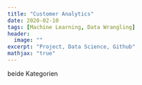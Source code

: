 ```yaml
---
title: "Customer Analytics"
date: 2020-02-10
tags: [Machine Learning, Data Wrangling]
header:
  image: ""
excerpt: "Project, Data Science, Github"
mathjax: "true"
---
```

beide Kategorien
